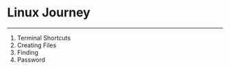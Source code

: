 <h1> Linux Journey</h1>
<hr>
<ol>
<li>Terminal Shortcuts</li>
<li>Creating Files</li>
<li>Finding</li>
<li>Password</li>
</ol>
